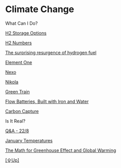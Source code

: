 # Climate Change

What Can I Do?

[H2 Storage Options](../../2020/10/h2-storage.md)

[H2 Numbers](../../2020/07/h2-numbers.md)

[The surprising resurgence of hydrogen fuel](../../2018/11/the-surprising-resurgence-of-hydrogen.md)

[Element One](../../2018/10/element-one.md)

[Nexo](../../2018/09/hyunda-nexo-additions.md)

[Nikola](../../2018/09/nikola.md)

[Green Train](../../2018/12/train.md)

[Flow Batteries, Built with Iron and Water](../../2018/07/battery-fueled-by-iron-and-water.md)

[Carbon Capture](../../2019/01/carboncapture.md)

Is It Real?

[Q&A - 22/8](../../2015/08/q-218.md)

[January Temperatures](../../2018/01/january-temperatures.md)

[The Math for Greenhouse Effect and Global Warming](../../2019/07/greenhouse-effect-math.md)

[[⇪Up]](../..)

